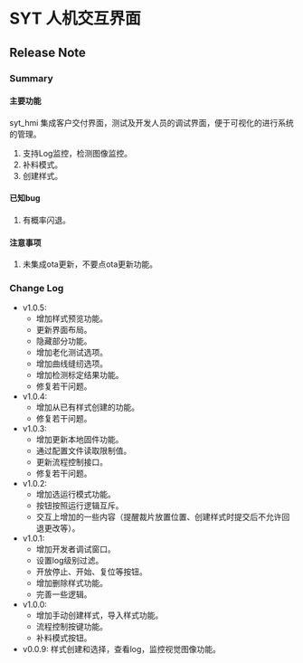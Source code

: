# SYT 人机交互界面
## Release Note
### Summary
#### 主要功能
syt_hmi 集成客户交付界面，测试及开发人员的调试界面，便于可视化的进行系统的管理。

1. 支持Log监控，检测图像监控。
2. 补料模式。
3. 创建样式。

#### 已知bug
1. 有概率闪退。
#### 注意事项
1. 未集成ota更新，不要点ota更新功能。

### Change Log
- v1.0.5:
    - 增加样式预览功能。
    - 更新界面布局。
    - 隐藏部分功能。
    - 增加老化测试选项。
    - 增加曲线缝纫选项。
    - 增加检测标定结果功能。
    - 修复若干问题。
- v1.0.4:
    - 增加从已有样式创建的功能。
    - 修复若干问题。
- v1.0.3:
    - 增加更新本地固件功能。
    - 通过配置文件读取限制值。
    - 更新流程控制接口。
    - 修复若干问题。
- v1.0.2:
    - 增加选运行模式功能。
    - 按钮按照运行逻辑互斥。
    - 交互上增加的一些内容（提醒裁片放置位置、创建样式时提交后不允许回退更改等）。
- v1.0.1:
    - 增加开发者调试窗口。
    - 设置log级别过滤。
    - 开放停止、开始、复位等按钮。
    - 增加删除样式功能。
    - 完善一些逻辑。
- v1.0.0:
    - 增加手动创建样式，导入样式功能。
    - 流程控制按键功能。
    - 补料模式按钮。
- v0.0.9: 样式创建和选择，查看log，监控视觉图像功能。
